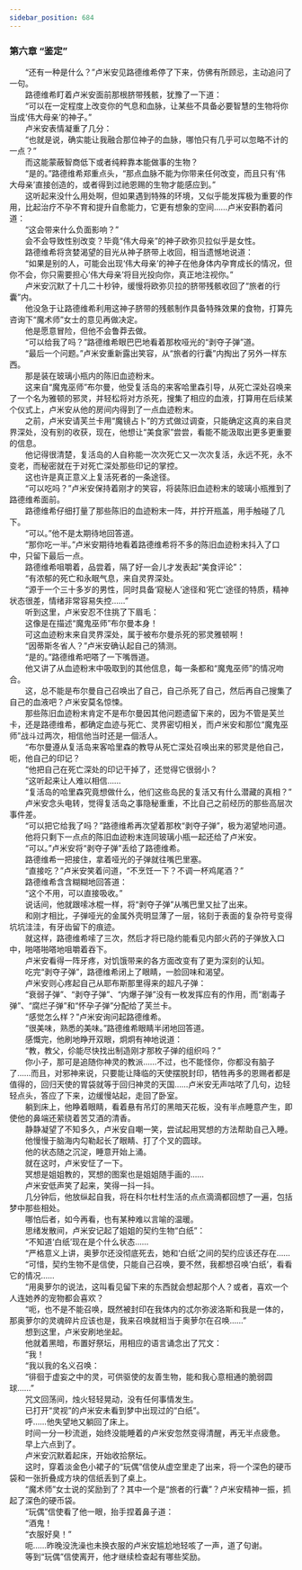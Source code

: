 ```yaml
---
sidebar_position: 684
---
```

### 第六章  “鉴定”  


　　“还有一种是什么？”卢米安见路德维希停了下来，仿佛有所顾忌，主动追问了一句。  
　　路德维希盯着卢米安面前那根脐带残骸，犹豫了一下道：  
　　“可以在一定程度上改变你的气息和血脉，让某些不具备必要智慧的生物将你当成‘伟大母亲’的神子。”  
　　卢米安表情凝重了几分：  
　　“也就是说，确实能让我融合那位神子的血脉，哪怕只有几乎可以忽略不计的一点？”  
　　而这能蒙蔽智商低下或者纯粹靠本能做事的生物？  
　　“是的。”路德维希郑重点头，“那点血脉不能为你带来任何改变，而且只有‘伟大母亲’直接创造的，或者得到过祂恩赐的生物才能感应到。”  
　　这听起来没什么用处啊，但如果遇到特殊的环境，又似乎能发挥极为重要的作用，比起治疗不孕不育和提升自愈能力，它更有想象的空间……卢米安斟酌着问道：  
　　“这会带来什么负面影响？”  
　　会不会导致性别改变？毕竟“伟大母亲”的神子欧弥贝拉似乎是女性。  
　　路德维希将贪婪渴望的目光从神子脐带上收回，相当遗憾地说道：  
　　“如果是别的人，可能会出现‘伟大母亲’的神子在他身体内孕育成长的情况，但你不会，你只需要担心‘伟大母亲’将目光投向你，真正地注视你。”  
　　卢米安沉默了十几二十秒钟，缓慢将欧弥贝拉的脐带残骸收回了“旅者的行囊”内。  
　　他没急于让路德维希利用这神子脐带的残骸制作具备特殊效果的食物，打算先咨询下“魔术师”女士的意见再做决定。  
　　他是愿意冒险，但他不会鲁莽去做。  
　　“可以给我了吗？”路德维希眼巴巴地看着那枚哑光的“剥夺子弹”道。  
　　“最后一个问题。”卢米安重新露出笑容，从“旅者的行囊”内掏出了另外一样东西。  
　　那是装在玻璃小瓶内的陈旧血迹粉末。  
　　这来自“魔鬼巫师”布尔曼，他受复活岛的来客哈里森引导，从死亡深处召唤来了一个名为雅顿的邪灵，并轻松将对方杀死，搜集了相应的血液，打算用在后续某个仪式上，卢米安从他的房间内得到了一点血迹粉末。  
　　之前，卢米安请芙兰卡用“魔镜占卜”的方式做过调查，只能确定这真的来自灵界深处，没有别的收获，现在，他想让“美食家”尝尝，看能不能汲取出更多更重要的信息。  
　　他记得很清楚，复活岛的人自称能一次次死亡又一次次复活，永远不死，永不变老，而秘密就在于对死亡深处那些印记的掌控。  
　　这也许是真正意义上复活死者的一条途径。  
　　“可以吃吗？”卢米安保持着刚才的笑容，将装陈旧血迹粉末的玻璃小瓶推到了路德维希面前。  
　　路德维希仔细打量了那些陈旧的血迹粉末一阵，并拧开瓶盖，用手触碰了几下。  
　　“可以。”他不是太期待地回答道。  
　　“那你吃一半。”卢米安期待地看着路德维希将不多的陈旧血迹粉末抖入了口中，只留下最后一点。  
　　路德维希咀嚼着，品尝着，隔了好一会儿才发表起“美食评论”：  
　　“有浓郁的死亡和永眠气息，来自灵界深处。  
　　“源于一个三十多岁的男性，同时具备‘窥秘人’途径和‘死亡’途径的特质，精神状态很差，情绪非常容易失控……”  
　　听到这里，卢米安忍不住挑了下眉毛：  
　　这像是在描述“魔鬼巫师”布尔曼本身！  
　　可这血迹粉末来自灵界深处，属于被布尔曼杀死的邪灵雅顿啊！  
　　“因蒂斯冬省人？”卢米安确认起自己的猜测。  
　　“是的。”路德维希吧嗒了一下嘴唇道。  
　　他又讲了从血迹粉末中吸取到的其他信息，每一条都和“魔鬼巫师”的情况吻合。  
　　这，总不能是布尔曼自己召唤出了自己，自己杀死了自己，然后再自己搜集了自己的血液吧？卢米安莫名惊悚。  
　　那些陈旧血迹粉末肯定不是布尔曼因其他问题遗留下来的，因为不管是芙兰卡，还是路德维希，都确定血迹与死亡、灵界密切相关，而卢米安和那位“魔鬼巫师”战斗过两次，相信他当时还是一個活人。  
　　“布尔曼遵从复活岛来客哈里森的教导从死亡深处召唤出来的邪灵是他自己，呃，他自己的印记？  
　　“他把自己在死亡深处的印记干掉了，还觉得它很弱小？  
　　“这听起来让人难以相信……  
　　“复活岛的哈里森究竟想做什么，他们这些岛民的复活又有什么潜藏的真相？”  
　　卢米安念头电转，觉得复活岛之事隐秘重重，不比自己之前经历的那些高层次事件差。  
　　“可以把它给我了吗？”路德维希再次望着那枚“剥夺子弹”，极为渴望地问道。  
　　他将只剩下一点点的陈旧血迹粉末连同玻璃小瓶一起还给了卢米安。  
　　“可以。”卢米安将“剥夺子弹”丢给了路德维希。  
　　路德维希一把接住，拿着哑光的子弹就往嘴巴里塞。  
　　“直接吃？”卢米安笑着问道，“不烹饪一下？不调一杯鸡尾酒？”  
　　路德维希含含糊糊地回答道：  
　　“这个不用，可以直接吸收。”  
　　说话间，他就跟嗦冰棍一样，将“剥夺子弹”从嘴巴里又扯了出来。  
　　和刚才相比，子弹哑光的金属外壳明显薄了一层，铭刻于表面的复杂符号变得坑坑洼洼，有牙齿留下的痕迹。  
　　就这样，路德维希嗦了三次，然后才将已隐约能看见内部火药的子弹放入口中，啪嗒啪嗒地咀嚼着吞下。  
　　卢米安看得一阵牙疼，对饥饿带来的各方面改变有了更为深刻的认知。  
　　吃完“剥夺子弹”，路德维希闭上了眼睛，一脸回味和渴望。  
　　卢米安则心疼起自己从耶布斯那里得来的超凡子弹：  
　　“衰弱子弹”、“剥夺子弹”、“内爆子弹”没有一枚发挥应有的作用，而“剧毒子弹”、“腐烂子弹”和“怀孕子弹”分配给了芙兰卡。  
　　“感觉怎么样？”卢米安询问起路德维希。  
　　“很美味，熟悉的美味。”路德维希眼睛半闭地回答道。  
　　感慨完，他刷地睁开双眼，炯炯有神地说道：  
　　“教，教父，伱能尽快找出制造刚才那枚子弹的组织吗？”  
　　你小子，那可是追随你神灵的教派……不过，也不能怪你，你都没有脑子了……而且，对邪神来说，只要能让降临的天使摆脱封印，牺牲再多的恩赐者都是值得的，回归天使的胃袋就等于回归神灵的天国……卢米安无声咕哝了几句，边轻轻点头，答应了下来，边缓慢站起，走回了卧室。  
　　躺到床上，他睁着眼睛，看着悬有吊灯的黑暗天花板，没有半点睡意产生，即使他的鼻端还萦绕着苦艾酒的清香。  
　　静静凝望了不知多久，卢米安自嘲一笑，尝试起用冥想的方法帮助自己入睡。  
　　他慢慢于脑海内勾勒起长了眼睛、打了个叉的圆球。  
　　他的状态随之沉淀，睡意开始上涌。  
　　就在这时，卢米安怔了一下。  
　　冥想是姐姐教的，冥想的图案也是姐姐随手画的……  
　　卢米安低声笑了起来，笑得一抖一抖。  
　　几分钟后，他放纵起自我，将在科尔杜村生活的点点滴滴都回想了一遍，包括梦中那些相处。  
　　哪怕后者，如今再看，也有某种难以言喻的温暖。  
　　思绪发散间，卢米安记起了姐姐的契约生物“白纸”：  
　　“不知道‘白纸’现在是个什么状态……  
　　“严格意义上讲，奥萝尔还没彻底死去，她和‘白纸’之间的契约应该还存在……  
　　“可惜，契约生物不是信使，只能自己召唤，要不然，我都想召唤‘白纸’，看看它的情况……  
　　“用奥萝尔的说法，这叫看见留下来的东西就会想起那个人？或者，喜欢一个人连她养的宠物都会喜欢？  
　　“呃，也不是不能召唤，既然被封印在我体内的忒尔弥波洛斯和我是一体的，那奥萝尔的灵魂碎片应该也是，我来召唤就相当于奥萝尔在召唤……”  
　　想到这里，卢米安刷地坐起。  
　　他就着黑暗，布置好祭坛，用相应的语言诵念出了咒文：  
　　“我！  
　　“我以我的名义召唤：  
　　“徘徊于虚妄之中的灵，可供驱使的友善生物，能和我心意相通的脆弱圆球……”  
　　咒文回荡间，烛火轻轻晃动，没有任何事情发生。  
　　已打开“灵视”的卢米安未看到梦中出现过的“白纸”。  
　　呼……他失望地又躺回了床上。  
　　时间一分一秒流逝，始终没能睡着的卢米安忽然变得清醒，再无半点疲惫。  
　　早上六点到了。  
　　卢米安沉默着起床，开始收拾祭坛。  
　　这时，穿着淡金色小裙子的“玩偶”信使从虚空里走了出来，将一个深色的硬币袋和一张折叠成方块的信纸丢到了桌上。  
　　“魔术师”女士说的奖励到了？其中一个是“旅者的行囊”？卢米安精神一振，抓起了深色的硬币袋。  
　　“玩偶”信使看了他一眼，抬手捏着鼻子道：  
　　“酒鬼！  
　　“衣服好臭！”  
　　呃……昨晚没洗澡也未换衣服的卢米安尴尬地轻咳了一声，道了句谢。  
　　等到“玩偶”信使离开，他才继续检查起有哪些奖励。  

